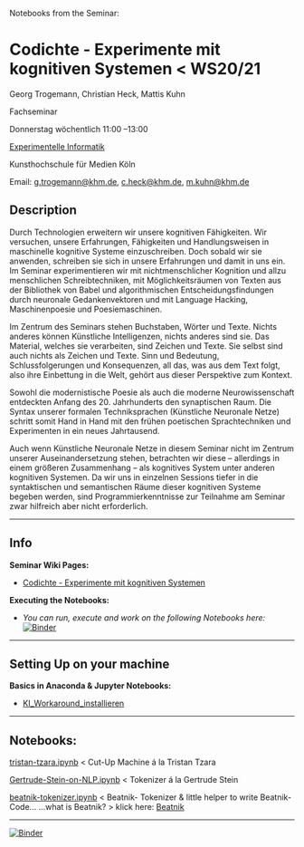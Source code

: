 Notebooks from the Seminar:

# Codichte - Experimente mit kognitiven Systemen < WS20/21

Georg Trogemann, Christian Heck, Mattis Kuhn

Fachseminar

Donnerstag wöchentlich 11:00 –13:00

[Experimentelle Informatik](https://www.khm.de/exMedia_experimentelle_informatik/)

Kunsthochschule für Medien Köln

Email: g.trogemann@khm.de, c.heck@khm.de, m.kuhn@khm.de

## Description

Durch Technologien erweitern wir unsere kognitiven Fähigkeiten. Wir versuchen, unsere Erfahrungen, Fähigkeiten und Handlungsweisen in maschinelle kognitive Systeme einzuschreiben. Doch sobald wir sie anwenden, schreiben sie sich in unsere Erfahrungen und damit in uns ein. Im Seminar experimentieren wir mit nichtmenschlicher Kognition und allzu menschlichen Schreibtechniken, mit Möglichkeitsräumen von Texten aus der Bibliothek von Babel und algorithmischen Entscheidungsfindungen durch neuronale Gedankenvektoren und mit Language Hacking, Maschinenpoesie und Poesiemaschinen.

Im Zentrum des Seminars stehen Buchstaben, Wörter und Texte. Nichts anderes können Künstliche Intelligenzen, nichts anderes sind sie. Das Material, welches sie verarbeiten, sind Zeichen und Texte. Sie selbst sind auch nichts als Zeichen und Texte. Sinn und Bedeutung, Schlussfolgerungen und Konsequenzen, all das, was aus dem Text folgt, also ihre Einbettung in die Welt, gehört aus dieser Perspektive zum
Kontext.

Sowohl die modernistische Poesie als auch die moderne Neurowissenschaft entdeckten Anfang des 20. Jahrhunderts den synaptischen Raum. Die Syntax unserer formalen Techniksprachen (Künstliche Neuronale Netze) schritt somit Hand in Hand mit den frühen poetischen Sprachtechniken und Experimenten in ein neues Jahrtausend.

Auch wenn Künstliche Neuronale Netze in diesem Seminar nicht im Zentrum unserer Auseinandersetzung stehen, betrachten wir diese – allerdings in einem größeren Zusammenhang – als kognitives System unter anderen kognitiven Systemen. Da wir uns in einzelnen Sessions tiefer in die syntaktischen und semantischen Räume dieser kognitiven Systeme begeben werden, sind Programmierkenntnisse zur Teilnahme am Seminar zwar hilfreich aber nicht erforderlich. 

---

## Info 

**Seminar Wiki Pages:**

- [Codichte - Experimente mit kognitiven Systemen](https://exmediawiki.khm.de/exmediawiki/index.php/Codichte_-_Experimente_mit_kognitiven_Systemen)

**Executing the Notebooks:**

- *You can run, execute and work on the following Notebooks here:* [![Binder](https://mybinder.org/badge_logo.svg)](https://mybinder.org/v2/gh/experimental-informatics/codichte/master)

---

## Setting Up on your machine

**Basics in Anaconda & Jupyter Notebooks:**

* [KI_Workaround_installieren](https://exmediawiki.khm.de/exmediawiki/index.php/KI_Workaround_installieren)

---

## Notebooks:

[tristan-tzara.ipynb](https://github.com/experimental-informatics/codichte_experiments-with-cognitive-systems/blob/master/tristan-tzara.ipynb) < Cut-Up Machine á la Tristan Tzara

[Gertrude-Stein-on-NLP.ipynb](https://github.com/experimental-informatics/codichte_experiments-with-cognitive-systems/blob/master/Gertrude-Stein-on-NLP.ipynb) < Tokenizer á la Gertrude Stein

[beatnik-tokenizer.ipynb](https://github.com/experimental-informatics/codichte_experiments-with-cognitive-systems/blob/master/beatnik-tokenizer.ipynb) < Beatnik- Tokenizer & little helper to write Beatnik-Code...   ...what is Beatnik? > klick here: [Beatnik](https://exmediawiki.khm.de/exmediawiki/index.php/Beatnik)

---

[![Binder](https://mybinder.org/badge_logo.svg)](https://mybinder.org/v2/gh/experimental-informatics/codichte/master)
